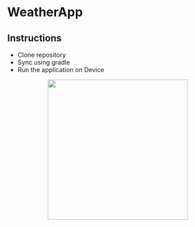 # WeatherApp

## Instructions
- Clone repository
- Sync using gradle
- Run the application on Device

<p align="center">
<img src="https://github.com/ygorcesar/WeatherApp/blob/main/resources/sample_gif.gif?raw=true" width="320"/>
</p>
